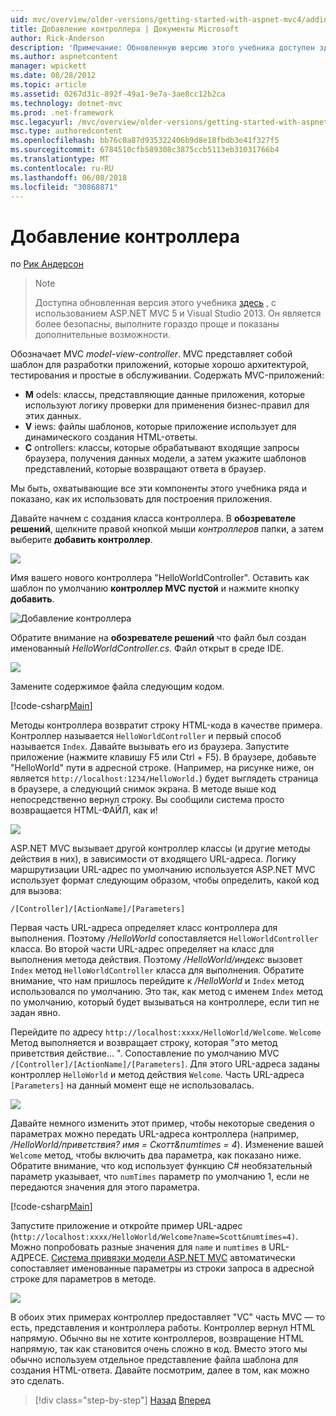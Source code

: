 ```yaml
---
uid: mvc/overview/older-versions/getting-started-with-aspnet-mvc4/adding-a-controller
title: Добавление контроллера | Документы Microsoft
author: Rick-Anderson
description: 'Примечание: Обновленную версию этого учебника доступен здесь, использующий ASP.NET MVC 5 и Visual Studio 2013. Это более безопасный, гораздо проще выполните и демонстрационных...'
ms.author: aspnetcontent
manager: wpickett
ms.date: 08/28/2012
ms.topic: article
ms.assetid: 0267d31c-892f-49a1-9e7a-3ae8cc12b2ca
ms.technology: dotnet-mvc
ms.prod: .net-framework
msc.legacyurl: /mvc/overview/older-versions/getting-started-with-aspnet-mvc4/adding-a-controller
msc.type: authoredcontent
ms.openlocfilehash: bb76c0a87d935322406b9d8e18fbdb3e41f327f5
ms.sourcegitcommit: 6784510cfb589308c3875ccb5113eb31031766b4
ms.translationtype: MT
ms.contentlocale: ru-RU
ms.lasthandoff: 06/08/2018
ms.locfileid: "30868871"
---
```

<a name="adding-a-controller"></a>Добавление контроллера
====================
по [Рик Андерсон](https://github.com/Rick-Anderson)

> > [!NOTE]
> > Доступна обновленная версия этого учебника [здесь](../../getting-started/introduction/getting-started.md) , с использованием ASP.NET MVC 5 и Visual Studio 2013. Он является более безопасны, выполните гораздо проще и показаны дополнительные возможности.


Обозначает MVC *model-view-controller*. MVC представляет собой шаблон для разработки приложений, которые хорошо архитектурой, тестирования и простые в обслуживании. Содержать MVC-приложений:

- **M** odels: классы, представляющие данные приложения, которые используют логику проверки для применения бизнес-правил для этих данных.
- **V** iews: файлы шаблонов, которые приложение использует для динамического создания HTML-ответы.
- **C** ontrollers: классы, которые обрабатывают входящие запросы браузера, получения данных модели, а затем укажите шаблонов представлений, которые возвращают ответа в браузер.

Мы быть, охватывающие все эти компоненты этого учебника ряда и показано, как их использовать для построения приложения.

Давайте начнем с создания класса контроллера. В **обозревателе решений**, щелкните правой кнопкой мыши *контроллеров* папки, а затем выберите **добавить контроллер**.

![](adding-a-controller/_static/image1.png)

Имя вашего нового контроллера &quot;HelloWorldController&quot;. Оставить как шаблон по умолчанию **контроллер MVC пустой** и нажмите кнопку **добавить**.

![Добавление контроллера](adding-a-controller/_static/image2.png)

Обратите внимание на **обозревателе решений** что файл был создан именованный *HelloWorldController.cs*. Файл открыт в среде IDE.

![](adding-a-controller/_static/image3.png)

Замените содержимое файла следующим кодом.

[!code-csharp[Main](adding-a-controller/samples/sample1.cs)]

Методы контроллера возвратит строку HTML-кода в качестве примера. Контроллер называется `HelloWorldController` и первый способ называется `Index`. Давайте вызывать его из браузера. Запустите приложение (нажмите клавишу F5 или Ctrl + F5). В браузере, добавьте &quot;HelloWorld&quot; пути в адресной строке. (Например, на рисунке ниже, он является `http://localhost:1234/HelloWorld.`) будет выглядеть страница в браузере, а следующий снимок экрана. В методе выше код непосредственно вернул строку. Вы сообщили система просто возвращается HTML-ФАЙЛ, как и!

![](adding-a-controller/_static/image4.png)

ASP.NET MVC вызывает другой контроллер классы (и другие методы действия в них), в зависимости от входящего URL-адреса. Логику маршрутизации URL-адрес по умолчанию используется ASP.NET MVC использует формат следующим образом, чтобы определить, какой код для вызова:

`/[Controller]/[ActionName]/[Parameters]`

Первая часть URL-адреса определяет класс контроллера для выполнения. Поэтому */HelloWorld* сопоставляется `HelloWorldController` класса. Во второй части URL-адрес определяет на класс для выполнения метода действия. Поэтому */HelloWorld/индекс* вызовет `Index` метод `HelloWorldController` класса для выполнения. Обратите внимание, что нам пришлось перейдите к */HelloWorld* и `Index` метод использовался по умолчанию. Это так, как метод с именем `Index` метод по умолчанию, который будет вызываться на контроллере, если тип не задан явно.

Перейдите по адресу `http://localhost:xxxx/HelloWorld/Welcome`. `Welcome` Метод выполняется и возвращает строку, которая &quot;это метод приветствия действие... &quot;. Сопоставление по умолчанию MVC `/[Controller]/[ActionName]/[Parameters]`. Для этого URL-адреса заданы контроллер `HelloWorld` и метод действия `Welcome`. Часть URL-адреса `[Parameters]` на данный момент еще не использовалась.

![](adding-a-controller/_static/image5.png)

Давайте немного изменить этот пример, чтобы некоторые сведения о параметрах можно передать URL-адреса контроллера (например, */HelloWorld/приветствия? имя = Скотт&amp;numtimes = 4*). Изменение вашей `Welcome` метод, чтобы включить два параметра, как показано ниже. Обратите внимание, что код использует функцию C# необязательный параметр указывает, что `numTimes` параметр по умолчанию 1, если не передаются значения для этого параметра.

[!code-csharp[Main](adding-a-controller/samples/sample2.cs)]

Запустите приложение и откройте пример URL-адрес (`http://localhost:xxxx/HelloWorld/Welcome?name=Scott&numtimes=4)`. Можно попробовать разные значения для `name` и `numtimes` в URL-АДРЕСЕ. [Система привязки модели ASP.NET MVC](http://odetocode.com/Blogs/scott/archive/2009/04/27/6-tips-for-asp-net-mvc-model-binding.aspx) автоматически сопоставляет именованные параметры из строки запроса в адресной строке для параметров в методе.

![](adding-a-controller/_static/image6.png)

В обоих этих примерах контроллер предоставляет &quot;VC&quot; часть MVC — то есть, представления и контроллера работы. Контроллер вернул HTML напрямую. Обычно вы не хотите контроллеров, возвращение HTML напрямую, так как становится очень сложно в код. Вместо этого мы обычно используем отдельное представление файла шаблона для создания HTML-ответа. Давайте посмотрим, далее в том, как можно это сделать.

> [!div class="step-by-step"]
> [Назад](intro-to-aspnet-mvc-4.md)
> [Вперед](adding-a-view.md)
